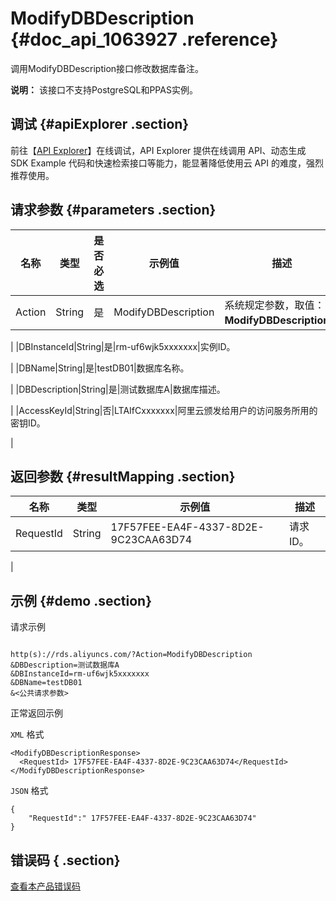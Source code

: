 # ModifyDBDescription {#doc_api_1063927 .reference}

调用ModifyDBDescription接口修改数据库备注。

**说明：** 该接口不支持PostgreSQL和PPAS实例。

## 调试 {#apiExplorer .section}

前往【[API Explorer](https://api.aliyun.com/#product=Rds&api=ModifyDBDescription)】在线调试，API Explorer 提供在线调用 API、动态生成 SDK Example 代码和快速检索接口等能力，能显著降低使用云 API 的难度，强烈推荐使用。

## 请求参数 {#parameters .section}

|名称|类型|是否必选|示例值|描述|
|--|--|----|---|--|
|Action|String|是|ModifyDBDescription|系统规定参数，取值：**ModifyDBDescription**。

 |
|DBInstanceId|String|是|rm-uf6wjk5xxxxxxx|实例ID。

 |
|DBName|String|是|testDB01|数据库名称。

 |
|DBDescription|String|是|测试数据库A|数据库描述。

 |
|AccessKeyId|String|否|LTAIfCxxxxxxx|阿里云颁发给用户的访问服务所用的密钥ID。

 |

## 返回参数 {#resultMapping .section}

|名称|类型|示例值|描述|
|--|--|---|--|
|RequestId|String|17F57FEE-EA4F-4337-8D2E-9C23CAA63D74|请求ID。

 |

## 示例 {#demo .section}

请求示例

``` {#request_demo}

http(s)://rds.aliyuncs.com/?Action=ModifyDBDescription
&DBDescription=测试数据库A
&DBInstanceId=rm-uf6wjk5xxxxxxx
&DBName=testDB01
&<公共请求参数>

```

正常返回示例

`XML` 格式

``` {#xml_return_success_demo}
<ModifyDBDescriptionResponse>
  <RequestId> 17F57FEE-EA4F-4337-8D2E-9C23CAA63D74</RequestId>
</ModifyDBDescriptionResponse>

```

`JSON` 格式

``` {#json_return_success_demo}
{
	"RequestId":" 17F57FEE-EA4F-4337-8D2E-9C23CAA63D74"
}
```

## 错误码 { .section}

[查看本产品错误码](https://error-center.aliyun.com/status/product/Rds)

